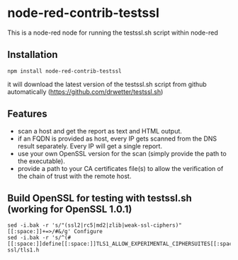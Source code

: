 # node-red-contrib-testssl
This is a node-red node for running the testssl.sh script within node-red

## Installation
```
npm install node-red-contrib-testssl
```
it will download the latest version of the testssl.sh script from github automatically (https://github.com/drwetter/testssl.sh)

## Features
- scan a host and get the report as text and HTML output.
- if an FQDN is provided as host, every IP gets scanned from the DNS result separately. Every IP will get a single report.
- use your own OpenSSL version for the scan (simply provide the path to the executable).
- provide a path to your CA certificates file(s) to allow the verification of the chain of trust with the remote host.

## Build OpenSSL for testing with testssl.sh (working for OpenSSL 1.0.1)
```
sed -i.bak -r 's/"(ssl2|rc5|md2|zlib|weak-ssl-ciphers)"[[:space:]]+=>/#&/g' Configure
sed -i.bak -r 's/^(#[[:space:]]define[[:space:]]TLS1_ALLOW_EXPERIMENTAL_CIPHERSUITES[[:space:]]+)0/\11/' ssl/tls1.h
```
